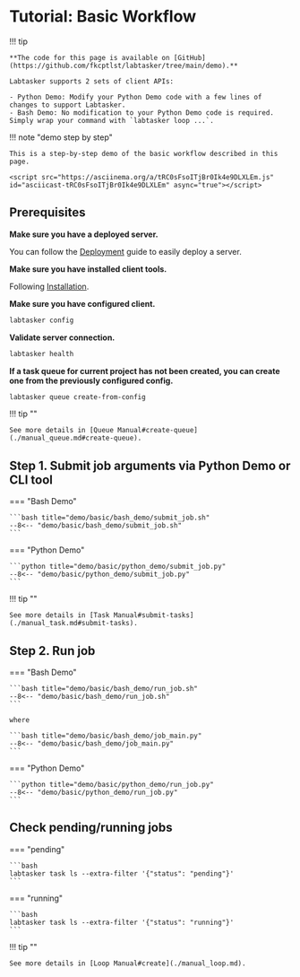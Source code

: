 # Tutorial: Basic Workflow

!!! tip

    **The code for this page is available on [GitHub](https://github.com/fkcptlst/labtasker/tree/main/demo).**

    Labtasker supports 2 sets of client APIs:

    - Python Demo: Modify your Python Demo code with a few lines of changes to support Labtasker.
    - Bash Demo: No modification to your Python Demo code is required. Simply wrap your command with `labtasker loop ...`.

!!! note "demo step by step"

    This is a step-by-step demo of the basic workflow described in this page.

    <script src="https://asciinema.org/a/tRC0sFsoITjBr0Ik4e9DLXLEm.js" id="asciicast-tRC0sFsoITjBr0Ik4e9DLXLEm" async="true"></script>

## Prerequisites

**Make sure you have a deployed server.**

You can follow the [Deployment](../install/deployment.md) guide to easily deploy a server.

**Make sure you have installed client tools.**

Following [Installation](../install/install.md).

**Make sure you have configured client.**

```bash
labtasker config
```

**Validate server connection.**

```bash
labtasker health
```

**If a task queue for current project has not been created,
you can create one from the previously configured config.**

```bash
labtasker queue create-from-config
```

!!! tip ""

    See more details in [Queue Manual#create-queue](./manual_queue.md#create-queue).

## Step 1. Submit job arguments via Python Demo or CLI tool

=== "Bash Demo"

    ```bash title="demo/basic/bash_demo/submit_job.sh"
    --8<-- "demo/basic/bash_demo/submit_job.sh"
    ```

=== "Python Demo"

    ```python title="demo/basic/python_demo/submit_job.py"
    --8<-- "demo/basic/python_demo/submit_job.py"
    ```

!!! tip ""

    See more details in [Task Manual#submit-tasks](./manual_task.md#submit-tasks).

## Step 2. Run job

=== "Bash Demo"

    ```bash title="demo/basic/bash_demo/run_job.sh"
    --8<-- "demo/basic/bash_demo/run_job.sh"
    ```

    where

    ```bash title="demo/basic/bash_demo/job_main.py"
    --8<-- "demo/basic/bash_demo/job_main.py"
    ```

=== "Python Demo"

    ```python title="demo/basic/python_demo/run_job.py"
    --8<-- "demo/basic/python_demo/run_job.py"
    ```

## Check pending/running jobs

=== "pending"

    ```bash
    labtasker task ls --extra-filter '{"status": "pending"}'
    ```

=== "running"

    ```bash
    labtasker task ls --extra-filter '{"status": "running"}'
    ```

!!! tip ""

    See more details in [Loop Manual#create](./manual_loop.md).
